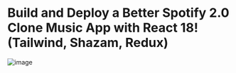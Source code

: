 # Build and Deploy a Better Spotify 2.0 Clone Music App with React 18! (Tailwind, Shazam, Redux)
![image](https://github.com/user-attachments/assets/a5824b00-5658-4a31-aa91-3d7f4611af47)






